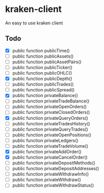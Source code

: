 # kraken-client
An easy to use kraken client

## Todo

- [x] public function publicTime()
- [ ] public function publicAssets()
- [ ] public function publicAssetPairs()
- [ ] public function publicTicker()
- [ ] public function publicOHLC()
- [x] public function publicDepth()
- [ ] public function publicTrades()
- [ ] public function publicSpread()
- [x] public function privateBalance()
- [ ] public function privateTradeBalance()
- [ ] public function privateOpenOrders()
- [ ] public function privateClosedOrders()
- [x] public function privateQueryOrders()
- [ ] public function privateTradesHistory()
- [ ] public function privateQueryTrades()
- [ ] public function privateOpenPositions()
- [ ] public function privateLedgers()
- [ ] public function privateTradeVolume()
- [x] public function privateAddOrder()
- [x] public function privateCancelOrder()
- [ ] public function privateDepositMethods()
- [ ] public function privateDepositAddresses()
- [ ] public function privateWithdrawInfo()
- [ ] public function privateWithdraw()
- [ ] public function privateWithdrawStatus()
